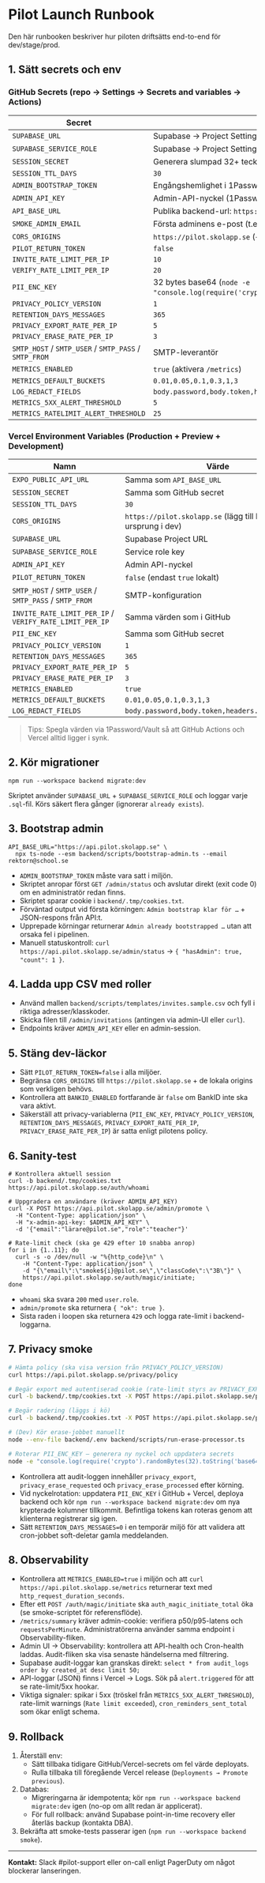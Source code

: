 # Pilot Launch Runbook

Den här runbooken beskriver hur piloten driftsätts end-to-end för dev/stage/prod.

## 1. Sätt secrets och env

### GitHub Secrets (repo → Settings → Secrets and variables → Actions)
| Secret | Värdekälla |
| --- | --- |
| `SUPABASE_URL` | Supabase → Project Settings → API → Project URL |
| `SUPABASE_SERVICE_ROLE` | Supabase → Project Settings → API → Service role key |
| `SESSION_SECRET` | Generera slumpad 32+ tecken sträng (`openssl rand -hex 32`) |
| `SESSION_TTL_DAYS` | `30` |
| `ADMIN_BOOTSTRAP_TOKEN` | Engångshemlighet i 1Password/Secrets Manager |
| `ADMIN_API_KEY` | Admin-API-nyckel (1Password/Secrets Manager) |
| `API_BASE_URL` | Publika backend-url: `https://api.pilot.skolapp.se` (stage/prod) |
| `SMOKE_ADMIN_EMAIL` | Första adminens e-post (t.ex. `rektorn@school.se`) |
| `CORS_ORIGINS` | `https://pilot.skolapp.se` (+ ev. localhost) |
| `PILOT_RETURN_TOKEN` | `false` |
| `INVITE_RATE_LIMIT_PER_IP` | `10` |
| `VERIFY_RATE_LIMIT_PER_IP` | `20` |
| `PII_ENC_KEY` | 32 bytes base64 (`node -e "console.log(require('crypto').randomBytes(32).toString('base64'))"`) |
| `PRIVACY_POLICY_VERSION` | `1` |
| `RETENTION_DAYS_MESSAGES` | `365` |
| `PRIVACY_EXPORT_RATE_PER_IP` | `5` |
| `PRIVACY_ERASE_RATE_PER_IP` | `3` |
| `SMTP_HOST` / `SMTP_USER` / `SMTP_PASS` / `SMTP_FROM` | SMTP-leverantör |
| `METRICS_ENABLED` | `true` (aktivera `/metrics`) |
| `METRICS_DEFAULT_BUCKETS` | `0.01,0.05,0.1,0.3,1,3` |
| `LOG_REDACT_FIELDS` | `body.password,body.token,headers.authorization` |
| `METRICS_5XX_ALERT_THRESHOLD` | `5` |
| `METRICS_RATELIMIT_ALERT_THRESHOLD` | `25` |

### Vercel Environment Variables (Production + Preview + Development)
| Namn | Värde |
| --- | --- |
| `EXPO_PUBLIC_API_URL` | Samma som `API_BASE_URL` |
| `SESSION_SECRET` | Samma som GitHub secret |
| `SESSION_TTL_DAYS` | `30` |
| `CORS_ORIGINS` | `https://pilot.skolapp.se` (lägg till lokala ursprung i dev) |
| `SUPABASE_URL` | Supabase Project URL |
| `SUPABASE_SERVICE_ROLE` | Service role key |
| `ADMIN_API_KEY` | Admin API-nyckel |
| `PILOT_RETURN_TOKEN` | `false` (endast `true` lokalt) |
| `SMTP_HOST` / `SMTP_USER` / `SMTP_PASS` / `SMTP_FROM` | SMTP-konfiguration |
| `INVITE_RATE_LIMIT_PER_IP` / `VERIFY_RATE_LIMIT_PER_IP` | Samma värden som i GitHub |
| `PII_ENC_KEY` | Samma som GitHub secret |
| `PRIVACY_POLICY_VERSION` | `1` |
| `RETENTION_DAYS_MESSAGES` | `365` |
| `PRIVACY_EXPORT_RATE_PER_IP` | `5` |
| `PRIVACY_ERASE_RATE_PER_IP` | `3` |
| `METRICS_ENABLED` | `true` |
| `METRICS_DEFAULT_BUCKETS` | `0.01,0.05,0.1,0.3,1,3` |
| `LOG_REDACT_FIELDS` | `body.password,body.token,headers.authorization` |

> Tips: Spegla värden via 1Password/Vault så att GitHub Actions och Vercel alltid ligger i synk.

## 2. Kör migrationer
```
npm run --workspace backend migrate:dev
```
Skriptet använder `SUPABASE_URL` + `SUPABASE_SERVICE_ROLE` och loggar varje `.sql`-fil. Körs säkert flera gånger (ignorerar `already exists`).

## 3. Bootstrap admin
```
API_BASE_URL="https://api.pilot.skolapp.se" \
  npx ts-node --esm backend/scripts/bootstrap-admin.ts --email rektorn@school.se
```
- `ADMIN_BOOTSTRAP_TOKEN` måste vara satt i miljön.
- Skriptet anropar först `GET /admin/status` och avslutar direkt (exit code 0) om en administratör redan finns.
- Skriptet sparar cookie i `backend/.tmp/cookies.txt`.
- Förväntad output vid första körningen: `Admin bootstrap klar för …` + JSON-respons från API:t.
- Upprepade körningar returnerar `Admin already bootstrapped …` utan att orsaka fel i pipelinen.
- Manuell statuskontroll: `curl https://api.pilot.skolapp.se/admin/status` → `{ "hasAdmin": true, "count": 1 }`.

## 4. Ladda upp CSV med roller
- Använd mallen `backend/scripts/templates/invites.sample.csv` och fyll i riktiga adresser/klasskoder.
- Skicka filen till `/admin/invitations` (antingen via admin-UI eller `curl`).
- Endpoints kräver `ADMIN_API_KEY` eller en admin-session.

## 5. Stäng dev-läckor
- Sätt `PILOT_RETURN_TOKEN=false` i alla miljöer.
- Begränsa `CORS_ORIGINS` till `https://pilot.skolapp.se` + de lokala origins som verkligen behövs.
- Kontrollera att `BANKID_ENABLED` fortfarande är `false` om BankID inte ska vara aktivt.
- Säkerställ att privacy-variablerna (`PII_ENC_KEY`, `PRIVACY_POLICY_VERSION`, `RETENTION_DAYS_MESSAGES`, `PRIVACY_EXPORT_RATE_PER_IP`, `PRIVACY_ERASE_RATE_PER_IP`) är satta enligt pilotens policy.

## 6. Sanity-test
```
# Kontrollera aktuell session
curl -b backend/.tmp/cookies.txt https://api.pilot.skolapp.se/auth/whoami

# Uppgradera en användare (kräver ADMIN_API_KEY)
curl -X POST https://api.pilot.skolapp.se/admin/promote \
  -H "Content-Type: application/json" \
  -H "x-admin-api-key: $ADMIN_API_KEY" \
  -d '{"email":"lärare@pilot.se","role":"teacher"}'

# Rate-limit check (ska ge 429 efter 10 snabba anrop)
for i in {1..11}; do
  curl -s -o /dev/null -w "%{http_code}\n" \
    -H "Content-Type: application/json" \
    -d "{\"email\":\"smoke${i}@pilot.se\",\"classCode\":\"3B\"}" \
    https://api.pilot.skolapp.se/auth/magic/initiate;
done
```
- `whoami` ska svara `200` med `user.role`.
- `admin/promote` ska returnera `{ "ok": true }`.
- Sista raden i loopen ska returnera `429` och logga rate-limit i backend-loggarna.

## 7. Privacy smoke

```bash
# Hämta policy (ska visa version från PRIVACY_POLICY_VERSION)
curl https://api.pilot.skolapp.se/privacy/policy

# Begär export med autentiserad cookie (rate-limit styrs av PRIVACY_EXPORT_RATE_PER_IP)
curl -b backend/.tmp/cookies.txt -X POST https://api.pilot.skolapp.se/privacy/export -o export.json

# Begär radering (läggs i kö)
curl -b backend/.tmp/cookies.txt -X POST https://api.pilot.skolapp.se/privacy/erase

# (Dev) Kör erase-jobbet manuellt
node --env-file backend/.env backend/scripts/run-erase-processor.ts

# Roterar PII_ENC_KEY – generera ny nyckel och uppdatera secrets
node -e "console.log(require('crypto').randomBytes(32).toString('base64'))"
```

- Kontrollera att audit-loggen innehåller `privacy_export`, `privacy_erase_requested` och `privacy_erase_processed` efter körning.
- Vid nyckelrotation: uppdatera `PII_ENC_KEY` i GitHub + Vercel, deploya backend och kör `npm run --workspace backend migrate:dev` om nya krypterade kolumner tillkommit. Befintliga tokens kan roteras genom att klienterna registrerar sig igen.
- Sätt `RETENTION_DAYS_MESSAGES=0` i en temporär miljö för att validera att cron-jobbet soft-deletar gamla meddelanden.

## 8. Observability
- Kontrollera att `METRICS_ENABLED=true` i miljön och att `curl https://api.pilot.skolapp.se/metrics` returnerar text med `http_request_duration_seconds`.
- Efter ett `POST /auth/magic/initiate` ska `auth_magic_initiate_total` öka (se smoke-scriptet för referensflöde).
- `/metrics/summary` kräver admin-cookie: verifiera p50/p95-latens och `requestsPerMinute`. Administratörerna använder samma endpoint i Observability-fliken.
- Admin UI → Observability: kontrollera att API-health och Cron-health laddas. Audit-fliken ska visa senaste händelserna med filtrering.
- Supabase audit-loggar kan granskas direkt: `select * from audit_logs order by created_at desc limit 50;`
- API-loggar (JSON) finns i Vercel → Logs. Sök på `alert.triggered` för att se rate-limit/5xx hookar.
- Viktiga signaler: spikar i 5xx (tröskel från `METRICS_5XX_ALERT_THRESHOLD`), rate-limit warnings (`Rate limit exceeded`), `cron_reminders_sent_total` som ökar enligt schema.

## 9. Rollback
1. Återställ env:
   - Sätt tillbaka tidigare GitHub/Vercel-secrets om fel värde deployats.
   - Rulla tillbaka till föregående Vercel release (`Deployments → Promote previous`).
2. Databas:
   - Migreringarna är idempotenta; kör `npm run --workspace backend migrate:dev` igen (no-op om allt redan är applicerat).
   - För full rollback: använd Supabase point-in-time recovery eller återläs backup (kontakta DBA).
3. Bekräfta att smoke-tests passerar igen (`npm run --workspace backend smoke`).

---

**Kontakt:** Slack #pilot-support eller on-call enligt PagerDuty om något blockerar lanseringen.
